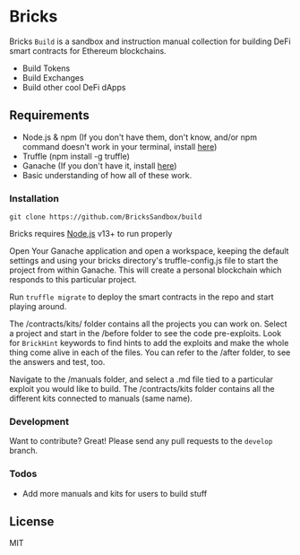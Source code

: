 # Bricks

Bricks `Build` is a sandbox and instruction manual collection for building DeFi smart contracts for Ethereum blockchains.
  - Build Tokens
  - Build Exchanges
  - Build other cool DeFi dApps

## Requirements
 - Node.js & npm (If you don't have them, don't know, and/or npm command doesn't work in your terminal, install [here](https://nodejs.org/en/))
 - Truffle (npm install -g truffle)
 - Ganache (If you don't have it, install [here](https://www.trufflesuite.com/ganache))
 - Basic understanding of how all of these work.

### Installation

```git clone https://github.com/BricksSandbox/build```

Bricks requires [Node.js](https://nodejs.org/) v13+ to run properly

Open Your Ganache application and open a workspace, keeping the default settings and using your bricks directory's truffle-config.js file to start the project from within Ganache. This will create a personal blockchain which responds to this particular project.

Run `truffle migrate` to deploy the smart contracts in the repo and start playing around.

The /contracts/kits/ folder contains all the projects you can work on. Select a project and start in the /before folder to see the code pre-exploits. Look for `BrickHint` keywords to find hints to add the exploits and make the whole thing come alive in each of the files. You can refer to the /after folder, to see the answers and test, too.

Navigate to the  /manuals folder, and select a .md file tied to a particular exploit you would like to build. The /contracts/kits folder contains all the different kits connected to manuals (same name).



### Development

Want to contribute? Great! Please send any pull requests to the `develop` branch.



### Todos

 - Add more manuals and kits for users to build stuff

License
----

MIT
